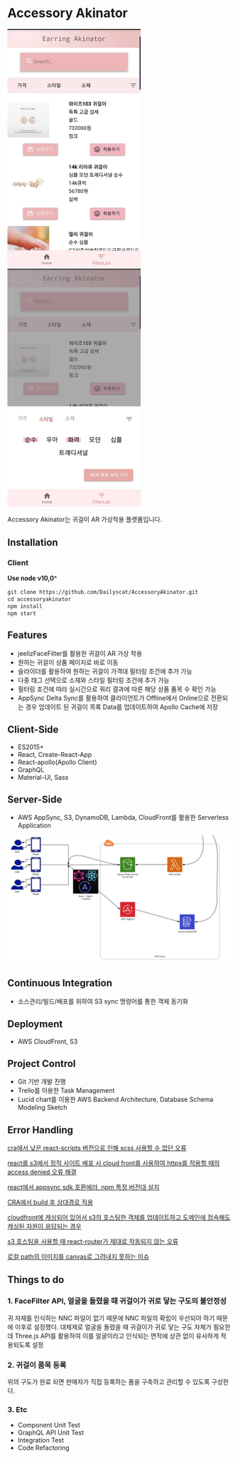 # Accessory Akinator

<img width="300" src="./AACapture1.jpg"/>
<img width="300" src="./AACapture2.jpg"/>

Accessory Akinator는 귀걸이 AR 가상착용 플랫폼입니다.

## Installation

### Client

**Use node v10,0^**

```
git clone https://github.com/Dailyscat/AccessoryAkinator.git
cd accessoryakinator
npm install
npm start
```

## Features

- jeelizFaceFilter를 활용한 귀걸이 AR 가상 착용
- 원하는 귀걸이 상품 페이지로 바로 이동
- 슬라이더를 활용하여 원하는 귀걸이 가격대 필터링 조건에 추가 가능
- 다중 태그 선택으로 소재와 스타일 필터링 조건에 추가 가능
- 필터링 조건에 따라 실시간으로 쿼리 결과에 따른 해당 상품 품목 수 확인 가능
- AppSync Delta Sync를 활용하여 클라이언트가 Offline에서 Online으로 전환되는 경우 업데이트 된 귀걸이 목록 Data를 업데이트하여 Apollo Cache에 저장

## Client-Side

- ES2015+
- React, Create-React-App
- React-apollo(Apollo Client)
- GraphQL
- Material-UI, Sass

## Server-Side

- AWS AppSync, S3, DynamoDB, Lambda, CloudFront를 활용한 Serverless Application

<img src="./AAArchitecture.png">

## Continuous Integration

- 소스관리/빌드/배포를 위하여 S3 sync 명령어를 통한 객체 동기화

## Deployment

- AWS CloudFront, S3

## Project Control

- Git 기반 개발 진행
- Trello를 이용한 Task Management
- Lucid chart를 이용한 AWS Backend Architecture, Database Schema Modeling Sketch

## Error Handling

[cra에서 낮은 react-scripts 버전으로 인해 scss 사용할 수 없던 오류](https://github.com/Dailyscat/Issue-Archive/blob/master/1910%20cra%EC%97%90%EC%84%9C%20%EB%82%AE%EC%9D%80%20react-scripts%20%EB%B2%84%EC%A0%84%EC%9C%BC%EB%A1%9C%20%EC%9D%B8%ED%95%B4%20scss%20%EC%82%AC%EC%9A%A9%ED%95%A0%20%EC%88%98%20%EC%97%86%EB%8D%98%20%EC%98%A4%EB%A5%98.md)

[react를 s3에서 정적 사이트 배포 시 cloud front를 사용하여 https를 적용할 때의 access denied 오류 해결](https://github.com/Dailyscat/Issue-Archive/blob/master/1910%20react%EB%A5%BC%20s3%EC%97%90%EC%84%9C%20%EC%A0%95%EC%A0%81%20%EC%82%AC%EC%9D%B4%ED%8A%B8%20%EB%B0%B0%ED%8F%AC%20%EC%8B%9C%20cloud%20front%EB%A5%BC%20%EC%82%AC%EC%9A%A9%ED%95%98%EC%97%AC%20https%EB%A5%BC%20%EC%A0%81%EC%9A%A9%ED%95%A0%20%EB%95%8C%EC%9D%98%20access%20denied%20%EC%98%A4%EB%A5%98%20%ED%95%B4%EA%B2%B0.md)

[react에서 appsync sdk 호환에러, npm 특정 버전대 설치](https://github.com/Dailyscat/Issue-Archive/blob/master/1910%20react%EC%97%90%EC%84%9C%20appsync%20sdk%20%ED%98%B8%ED%99%98%EC%97%90%EB%9F%AC%2C%20npm%20%ED%8A%B9%EC%A0%95%20%EB%B2%84%EC%A0%84%EB%8C%80%20%EC%84%A4%EC%B9%98.md)

[CRA에서 build 후 상대경로 적용](https://github.com/Dailyscat/Issue-Archive/blob/master/1911%20CRA%EC%97%90%EC%84%9C%20build%20%ED%9B%84%20%EC%83%81%EB%8C%80%EA%B2%BD%EB%A1%9C%20%EC%A0%81%EC%9A%A9.md)

[cloudfront에 캐싱되어 있어서 s3의 호스팅한 객체를 업데이트하고 도메인에 접속해도 캐싱된 자원이 응답되는 경우](https://github.com/Dailyscat/Issue-Archive/blob/master/1911%20cloudfront%EC%97%90%20%EC%BA%90%EC%8B%B1%EB%90%98%EC%96%B4%20%EC%9E%88%EC%96%B4%EC%84%9C%20s3%EC%9D%98%20%ED%98%B8%EC%8A%A4%ED%8C%85%ED%95%9C%20%EA%B0%9D%EC%B2%B4%EB%A5%BC%20%EC%97%85%EB%8D%B0%EC%9D%B4%ED%8A%B8%ED%95%98%EA%B3%A0%20%EB%8F%84%EB%A9%94%EC%9D%B8%EC%97%90%20%EC%A0%91%EC%86%8D%ED%95%B4%EB%8F%84%20%EC%BA%90%EC%8B%B1%EB%90%9C%20%EC%9E%90%EC%9B%90%EC%9D%B4%20%EC%9D%91%EB%8B%B5%EB%90%98%EB%8A%94%20%EA%B2%BD%EC%9A%B0.md)

[s3 호스팅을 사용할 때 react-router가 제대로 작동되지 않는 오류](https://github.com/Dailyscat/Issue-Archive/blob/master/1911%20s3%20%ED%98%B8%EC%8A%A4%ED%8C%85%EC%9D%84%20%EC%82%AC%EC%9A%A9%ED%95%A0%20%EB%95%8C%20react-router%EA%B0%80%20%EC%A0%9C%EB%8C%80%EB%A1%9C%20%EC%9E%91%EB%8F%99%EB%90%98%EC%A7%80%20%EC%95%8A%EB%8A%94%20%EC%98%A4%EB%A5%98.md)

[로컬 path의 이미지를 canvas로 그려내지 못하는 이슈](https://github.com/Dailyscat/Issue-Archive/blob/master/1911%20%EB%A1%9C%EC%BB%AC%20path%EC%9D%98%20%EC%9D%B4%EB%AF%B8%EC%A7%80%EB%A5%BC%20canvas%EB%A1%9C%20%EA%B7%B8%EB%A0%A4%EB%82%B4%EC%A7%80%20%EB%AA%BB%ED%95%98%EB%8A%94%20%EC%9D%B4%EC%8A%88.md)

## Things to do

### 1. FaceFilter API, 얼굴을 돌렸을 때 귀걸이가 귀로 닿는 구도의 불안정성

귀 자체를 인식하는 NNC 파일이 없기 때문에 NNC 파일의 확립이 우선되야 하기 때문에 이후로 설정했다. 대체제로 얼굴을 돌렸을 때 귀걸이가 귀로 닿는 구도 자체가 필요한데 Three.js API를 활용하여 이를 얼굴이라고 인식되는 면적에 상관 없이 유사하게 적용되도록 설정

### 2. 귀걸이 품목 등록

위의 구도가 완료 되면 판매자가 직접 등록하는 폼을 구축하고 관리할 수 있도록 구성한다.

### 3. Etc

- Component Unit Test
- GraphQL API Unit Test
- Integration Test
- Code Refactoring
